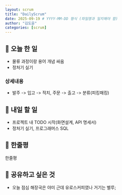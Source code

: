 ```yaml
---
layout: scrum
title: "DailyScrum"
date: 2025-09-19 # YYYY-MM-DD 형식 (파일명과 일치해야 함)
author: "김도윤"
categories: [scrum]
---
```


## 📝 오늘 한 일

- 물류 과정이랑 용어 개념 싸움
- 정처기 실기

### 상세내용

- 발주 -> 입고 -> 적치, 주문 -> 출고 -> 분류(피킹패킹)

## 🎯 내일 할 일

- 프로젝트 내 TODO 시작(화면설계, API 명세서)
- 정처기 실기, 프로그래머스 SQL

## 💭 한줄평

한줄평

## 🔗 공유하고 싶은 것

- 오늘 점심 해장국은 야미 근데 유로스커피였나 거기는 별루;
